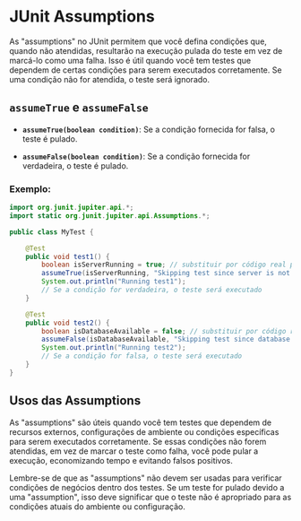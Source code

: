 # JUnit Assumptions

As "assumptions" no JUnit permitem que você defina condições que, quando não atendidas, resultarão na execução pulada do teste em vez de marcá-lo como uma falha. Isso é útil quando você tem testes que dependem de certas condições para serem executados corretamente. Se uma condição não for atendida, o teste será ignorado.

## `assumeTrue` e `assumeFalse`

- **`assumeTrue(boolean condition)`**: Se a condição fornecida for falsa, o teste é pulado.

- **`assumeFalse(boolean condition)`**: Se a condição fornecida for verdadeira, o teste é pulado.

### Exemplo:

```java
import org.junit.jupiter.api.*;
import static org.junit.jupiter.api.Assumptions.*;

public class MyTest {

    @Test
    public void test1() {
        boolean isServerRunning = true; // substituir por código real para verificar se o servidor está em execução
        assumeTrue(isServerRunning, "Skipping test since server is not running");
        System.out.println("Running test1");
        // Se a condição for verdadeira, o teste será executado
    }

    @Test
    public void test2() {
        boolean isDatabaseAvailable = false; // substituir por código real para verificar se o banco de dados está disponível
        assumeFalse(isDatabaseAvailable, "Skipping test since database is available");
        System.out.println("Running test2");
        // Se a condição for falsa, o teste será executado
    }
}
```

## Usos das Assumptions

As "assumptions" são úteis quando você tem testes que dependem de recursos externos, configurações de ambiente ou condições específicas para serem executados corretamente. Se essas condições não forem atendidas, em vez de marcar o teste como falha, você pode pular a execução, economizando tempo e evitando falsos positivos.

Lembre-se de que as "assumptions" não devem ser usadas para verificar condições de negócios dentro dos testes. Se um teste for pulado devido a uma "assumption", isso deve significar que o teste não é apropriado para as condições atuais do ambiente ou configuração.

